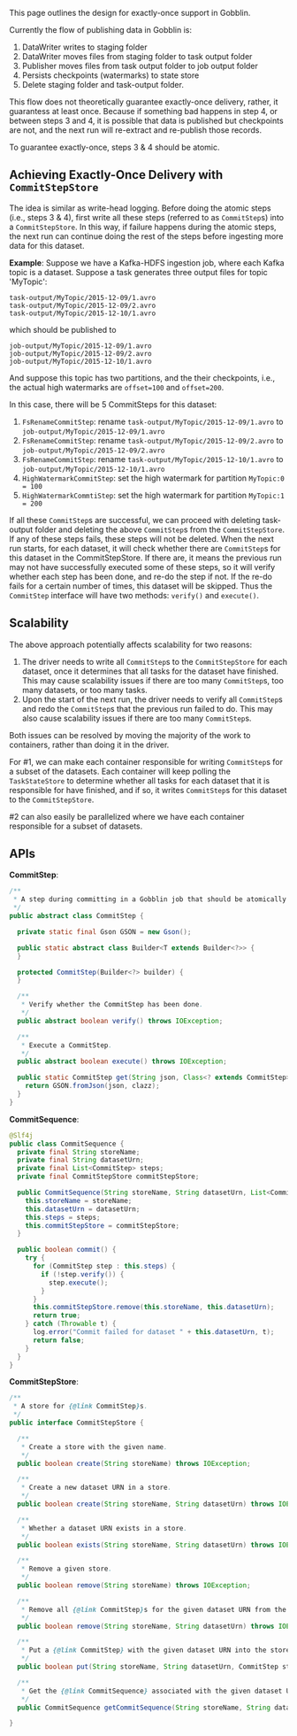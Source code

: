 This page outlines the design for exactly-once support in Gobblin. 

Currently the flow of publishing data in Gobblin is:

1. DataWriter writes to staging folder 
2. DataWriter moves files from staging folder to task output folder
3. Publisher moves files from task output folder to job output folder
4. Persists checkpoints (watermarks) to state store
5. Delete staging folder and task-output folder.

This flow does not theoretically guarantee exactly-once delivery, rather, it guarantess at least once. Because if something bad happens in step 4, or between steps 3 and 4, it is possible that data is published but checkpoints are not, and the next run will re-extract and re-publish those records.

To guarantee exactly-once, steps 3 & 4 should be atomic.

## Achieving Exactly-Once Delivery with `CommitStepStore`

The idea is similar as write-head logging. Before doing the atomic steps (i.e., steps 3 & 4), first write all these steps (referred to as `CommitStep`s) into a `CommitStepStore`. In this way, if failure happens during the atomic steps, the next run can continue doing the rest of the steps before ingesting more data for this dataset.

**Example**: Suppose we have a Kafka-HDFS ingestion job, where each Kafka topic is a dataset. Suppose a task generates three output files for topic 'MyTopic':

```
task-output/MyTopic/2015-12-09/1.avro
task-output/MyTopic/2015-12-09/2.avro
task-output/MyTopic/2015-12-10/1.avro
```

which should be published to
```
job-output/MyTopic/2015-12-09/1.avro
job-output/MyTopic/2015-12-09/2.avro
job-output/MyTopic/2015-12-10/1.avro
```

And suppose this topic has two partitions, and the their checkpoints, i.e., the actual high watermarks are `offset=100` and `offset=200`.

In this case, there will be 5 CommitSteps for this dataset:

1. `FsRenameCommitStep`: rename `task-output/MyTopic/2015-12-09/1.avro` to `job-output/MyTopic/2015-12-09/1.avro`
2. `FsRenameCommitStep`: rename `task-output/MyTopic/2015-12-09/2.avro` to `job-output/MyTopic/2015-12-09/2.avro`
3. `FsRenameCommitStep`: rename `task-output/MyTopic/2015-12-10/1.avro` to `job-output/MyTopic/2015-12-10/1.avro`
4. `HighWatermarkCommitStep`: set the high watermark for partition `MyTopic:0 = 100`
5. `HighWatermarkCommtiStep`: set the high watermark for partition `MyTopic:1 = 200`

If all these `CommitStep`s are successful, we can proceed with deleting task-output folder and deleting the above `CommitStep`s from the `CommitStepStore`. If any of these steps fails, these steps will not be deleted. When the next run starts, for each dataset, it will check whether there are `CommitStep`s for this dataset in the CommitStepStore. If there are, it means the previous run may not have successfully executed some of these steps, so it will verify whether each step has been done, and re-do the step if not. If the re-do fails for a certain number of times, this dataset will be skipped. Thus the `CommitStep` interface will have two methods: `verify()` and `execute()`.

## Scalability

The above approach potentially affects scalability for two reasons:

1. The driver needs to write all `CommitStep`s to the `CommitStepStore` for each dataset, once it determines that all tasks for the dataset have finished. This may cause scalability issues if there are too many `CommitStep`s, too many datasets, or too many tasks.
2. Upon the start of the next run, the driver needs to verify all `CommitStep`s and redo the `CommitStep`s that the previous run failed to do. This may also cause scalability issues if there are too many `CommitStep`s.

Both issues can be resolved by moving the majority of the work to containers, rather than doing it in the driver. 

For #1, we can make each container responsible for writing `CommitStep`s for a subset of the datasets. Each container will keep polling the `TaskStateStore` to determine whether all tasks for each dataset that it is responsible for have finished, and if so, it writes `CommitStep`s for this dataset to the `CommitStepStore`.

 #2 can also easily be parallelized where we have each container responsible for a subset of datasets.

## APIs

**CommitStep**:
``` java
/**
 * A step during committing in a Gobblin job that should be atomically executed with other steps.
 */
public abstract class CommitStep {

  private static final Gson GSON = new Gson();

  public static abstract class Builder<T extends Builder<?>> {
  }

  protected CommitStep(Builder<?> builder) {
  }

  /**
   * Verify whether the CommitStep has been done.
   */
  public abstract boolean verify() throws IOException;

  /**
   * Execute a CommitStep.
   */
  public abstract boolean execute() throws IOException;

  public static CommitStep get(String json, Class<? extends CommitStep> clazz) throws IOException {
    return GSON.fromJson(json, clazz);
  }
}
```

**CommitSequence**:
``` java
@Slf4j
public class CommitSequence {
  private final String storeName;
  private final String datasetUrn;
  private final List<CommitStep> steps;
  private final CommitStepStore commitStepStore;

  public CommitSequence(String storeName, String datasetUrn, List<CommitStep> steps, CommitStepStore commitStepStore) {
    this.storeName = storeName;
    this.datasetUrn = datasetUrn;
    this.steps = steps;
    this.commitStepStore = commitStepStore;
  }

  public boolean commit() {
    try {
      for (CommitStep step : this.steps) {
        if (!step.verify()) {
          step.execute();
        }
      }
      this.commitStepStore.remove(this.storeName, this.datasetUrn);
      return true;
    } catch (Throwable t) {
      log.error("Commit failed for dataset " + this.datasetUrn, t);
      return false;
    }
  }
}
```

**CommitStepStore**:
``` java
/**
 * A store for {@link CommitStep}s.
 */
public interface CommitStepStore {

  /**
   * Create a store with the given name.
   */
  public boolean create(String storeName) throws IOException;

  /**
   * Create a new dataset URN in a store.
   */
  public boolean create(String storeName, String datasetUrn) throws IOException;

  /**
   * Whether a dataset URN exists in a store.
   */
  public boolean exists(String storeName, String datasetUrn) throws IOException;

  /**
   * Remove a given store.
   */
  public boolean remove(String storeName) throws IOException;

  /**
   * Remove all {@link CommitStep}s for the given dataset URN from the store.
   */
  public boolean remove(String storeName, String datasetUrn) throws IOException;

  /**
   * Put a {@link CommitStep} with the given dataset URN into the store.
   */
  public boolean put(String storeName, String datasetUrn, CommitStep step) throws IOException;

  /**
   * Get the {@link CommitSequence} associated with the given dataset URN in the store.
   */
  public CommitSequence getCommitSequence(String storeName, String datasetUrn) throws IOException;

}
```
